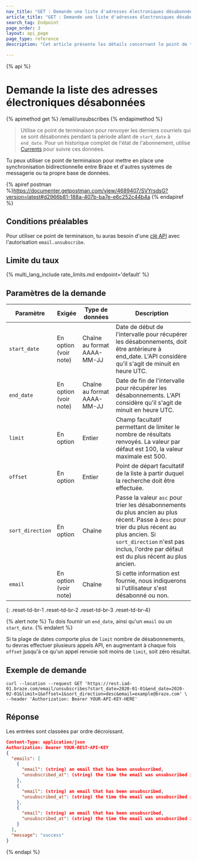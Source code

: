 ```yaml
---
nav_title: "GET : Demande une liste d'adresses électroniques désabonnées"
article_title: "GET : Demande une liste d'adresses électroniques désabonnées"
search_tag: Endpoint
page_order: 3
layout: api_page
page_type: reference
description: "Cet article présente les détails concernant le point de terminaison Récupérer la liste des ou interroger les désabonnements aux courriels Braze."

---
```

{% api %}
# Demande la liste des adresses électroniques désabonnées
{% apimethod get %}
/email/unsubscribes
{% endapimethod %}

> Utilise ce point de terminaison pour renvoyer les derniers courriels qui se sont désabonnés pendant la période allant de `start_date` à `end_date`. Pour un historique complet de l'état de l'abonnement, utilise [Currents]({{site.baseurl}}/user_guide/data_and_analytics/braze_currents) pour suivre ces données.

Tu peux utiliser ce point de terminaison pour mettre en place une synchronisation bidirectionnelle entre Braze et d'autres systèmes de messagerie ou ta propre base de données.

{% apiref postman %}https://documenter.getpostman.com/view/4689407/SVYrsdsG?version=latest#d2966b81-188a-407b-ba7e-e6c252c44b4a {% endapiref %}

## Conditions préalables

Pour utiliser ce point de terminaison, tu auras besoin d'une [clé API]({{site.baseurl}}/api/basics#rest-api-key/) avec l'autorisation `email.unsubscribe`.

## Limite du taux

{% multi_lang_include rate_limits.md endpoint='default' %}

## Paramètres de la demande

| Paramètre | Exigée | Type de données | Description |
| ----------|-----------| ---------|------ |
| `start_date` | En option <br>(voir note) | Chaîne au format AAAA-MM-JJ| Date de début de l'intervalle pour récupérer les désabonnements, doit être antérieure à end_date. L'API considère qu'il s'agit de minuit en heure UTC. |
| `end_date` | En option <br>(voir note) | Chaîne au format AAAA-MM-JJ | Date de fin de l'intervalle pour récupérer les désabonnements. L'API considère qu'il s'agit de minuit en heure UTC. |
| `limit` | En option | Entier | Champ facultatif permettant de limiter le nombre de résultats renvoyés. La valeur par défaut est 100, la valeur maximale est 500. |
| `offset` | En option | Entier | Point de départ facultatif de la liste à partir duquel la recherche doit être effectuée. |
| `sort_direction` | En option | Chaîne | Passe la valeur `asc` pour trier les désabonnements du plus ancien au plus récent. Passe à `desc` pour trier du plus récent au plus ancien. Si `sort_direction` n'est pas inclus, l'ordre par défaut est du plus récent au plus ancien. |
| `email` | En option <br>(voir note) | Chaîne | Si cette information est fournie, nous indiquerons si l'utilisateur s'est désabonné ou non. |
{: .reset-td-br-1 .reset-td-br-2 .reset-td-br-3  .reset-td-br-4}

{% alert note %}
Tu dois fournir un `end_date`, ainsi qu'un `email` ou un `start_date`.
{% endalert %}

Si ta plage de dates comporte plus de `limit` nombre de désabonnements, tu devras effectuer plusieurs appels API, en augmentant à chaque fois `offset` jusqu'à ce qu'un appel renvoie soit moins de `limit`, soit zéro résultat.

## Exemple de demande 
```
curl --location --request GET 'https://rest.iad-01.braze.com/email/unsubscribes?start_date=2020-01-01&end_date=2020-02-01&limit=1&offset=1&sort_direction=desc&email=example@braze.com' \
--header 'Authorization: Bearer YOUR-API-KEY-HERE'
```

## Réponse

Les entrées sont classées par ordre décroissant.

```json
Content-Type: application/json
Authorization: Bearer YOUR-REST-API-KEY
{
  "emails": [
    {
      "email": (string) an email that has been unsubscribed,
      "unsubscribed_at": (string) the time the email was unsubscribed in ISO 8601
    },
    {
      "email": (string) an email that has been unsubscribed,
      "unsubscribed_at": (string) the time the email was unsubscribed in ISO 8601
    },
    {
      "email": (string) an email that has been unsubscribed,
      "unsubscribed_at": (string) the time the email was unsubscribed in ISO 8601
    }
  ],
  "message": "success"
}
```
{% endapi %}
